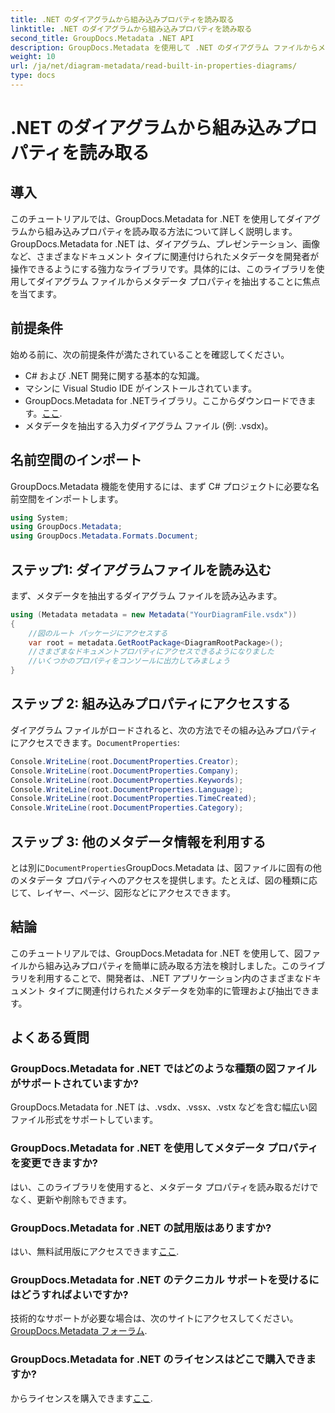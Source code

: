 ```yaml
---
title: .NET のダイアグラムから組み込みプロパティを読み取る
linktitle: .NET のダイアグラムから組み込みプロパティを読み取る
second_title: GroupDocs.Metadata .NET API
description: GroupDocs.Metadata を使用して .NET のダイアグラム ファイルからメタデータを抽出する方法を学習します。ドキュメントの管理と分析を効率的に強化します。
weight: 10
url: /ja/net/diagram-metadata/read-built-in-properties-diagrams/
type: docs
---
```

# .NET のダイアグラムから組み込みプロパティを読み取る

## 導入
このチュートリアルでは、GroupDocs.Metadata for .NET を使用してダイアグラムから組み込みプロパティを読み取る方法について詳しく説明します。GroupDocs.Metadata for .NET は、ダイアグラム、プレゼンテーション、画像など、さまざまなドキュメント タイプに関連付けられたメタデータを開発者が操作できるようにする強力なライブラリです。具体的には、このライブラリを使用してダイアグラム ファイルからメタデータ プロパティを抽出することに焦点を当てます。
## 前提条件
始める前に、次の前提条件が満たされていることを確認してください。
- C# および .NET 開発に関する基本的な知識。
- マシンに Visual Studio IDE がインストールされています。
-  GroupDocs.Metadata for .NETライブラリ。ここからダウンロードできます。[ここ](https://releases.groupdocs.com/metadata/net/).
- メタデータを抽出する入力ダイアグラム ファイル (例: .vsdx)。

## 名前空間のインポート
GroupDocs.Metadata 機能を使用するには、まず C# プロジェクトに必要な名前空間をインポートします。
```csharp
using System;
using GroupDocs.Metadata;
using GroupDocs.Metadata.Formats.Document;
```
## ステップ1: ダイアグラムファイルを読み込む
まず、メタデータを抽出するダイアグラム ファイルを読み込みます。
```csharp
using (Metadata metadata = new Metadata("YourDiagramFile.vsdx"))
{
    //図のルート パッケージにアクセスする
    var root = metadata.GetRootPackage<DiagramRootPackage>();
    //さまざまなドキュメントプロパティにアクセスできるようになりました
    //いくつかのプロパティをコンソールに出力してみましょう
}
```
## ステップ 2: 組み込みプロパティにアクセスする
ダイアグラム ファイルがロードされると、次の方法でその組み込みプロパティにアクセスできます。`DocumentProperties`:
```csharp
Console.WriteLine(root.DocumentProperties.Creator);
Console.WriteLine(root.DocumentProperties.Company);
Console.WriteLine(root.DocumentProperties.Keywords);
Console.WriteLine(root.DocumentProperties.Language);
Console.WriteLine(root.DocumentProperties.TimeCreated);
Console.WriteLine(root.DocumentProperties.Category);
```
## ステップ 3: 他のメタデータ情報を利用する
とは別に`DocumentProperties`GroupDocs.Metadata は、図ファイルに固有の他のメタデータ プロパティへのアクセスを提供します。たとえば、図の種類に応じて、レイヤー、ページ、図形などにアクセスできます。

## 結論
このチュートリアルでは、GroupDocs.Metadata for .NET を使用して、図ファイルから組み込みプロパティを簡単に読み取る方法を検討しました。このライブラリを利用することで、開発者は、.NET アプリケーション内のさまざまなドキュメント タイプに関連付けられたメタデータを効率的に管理および抽出できます。

## よくある質問
### GroupDocs.Metadata for .NET ではどのような種類の図ファイルがサポートされていますか?
GroupDocs.Metadata for .NET は、.vsdx、.vssx、.vstx などを含む幅広い図ファイル形式をサポートしています。
### GroupDocs.Metadata for .NET を使用してメタデータ プロパティを変更できますか?
はい、このライブラリを使用すると、メタデータ プロパティを読み取るだけでなく、更新や削除もできます。
### GroupDocs.Metadata for .NET の試用版はありますか?
はい、無料試用版にアクセスできます[ここ](https://releases.groupdocs.com/).
### GroupDocs.Metadata for .NET のテクニカル サポートを受けるにはどうすればよいですか?
技術的なサポートが必要な場合は、次のサイトにアクセスしてください。[GroupDocs.Metadata フォーラム](https://forum.groupdocs.com/c/metadata/14).
### GroupDocs.Metadata for .NET のライセンスはどこで購入できますか?
からライセンスを購入できます[ここ](https://purchase.groupdocs.com/buy).